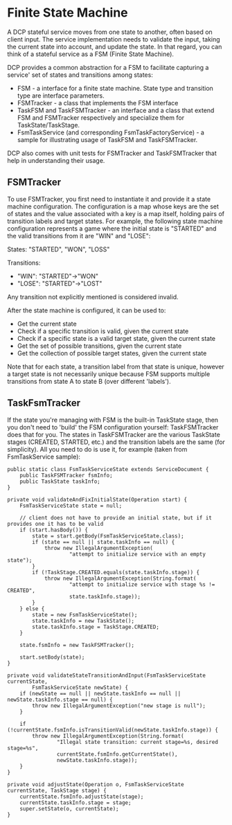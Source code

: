 # Finite State Machine

A DCP stateful service moves from one state to another, often based on client input. The service implementation needs to validate the input, taking the current state into account, and update the state. In that regard, you can think of a stateful service as a FSM (Finite State Machine).

DCP provides a common abstraction for a FSM to facilitate capturing a service' set of states and transitions among states:
* FSM - a interface for a finite state machine. State type and transition type are interface parameters.
* FSMTracker - a class that implements the FSM interface
* TaskFSM and TaskFSMTracker - an interface and a class that extend FSM and FSMTracker respectively and specialize them for TaskState/TaskStage.
* FsmTaskService (and corresponding FsmTaskFactoryService) - a sample for illustrating usage of TaskFSM and TaskFSMTracker.

DCP also comes with unit tests for FSMTracker and TaskFSMTracker that help in understanding their usage.

## FSMTracker

To use FSMTracker, you first need to instantiate it and provide it a state machine configuration. The configuration is a map whose keys are the set of states and the value associated with a key is a map itself, holding pairs of transition labels and target states. For example, the following state machine configuration represents a game where the initial state is "STARTED" and the valid transitions from it are "WIN" and "LOSE":

States: "STARTED", "WON", "LOSS"

Transitions:
* "WIN": "STARTED"->"WON"
* "LOSE": "STARTED"->"LOST"

Any transition not explicitly mentioned is considered invalid.

After the state machine is configured, it can be used to:
* Get the current state
* Check if a specific transition is valid, given the current state
* Check if a specific state is a valid target state, given the current state
* Get the set of possible transitions, given the current state
* Get the collection of possible target states, given the current state

Note that for each state, a transition label from that state is unique, however a target state is not necessarily unique because FSM supports multiple transitions from state A to state B (over different 'labels').

## TaskFsmTracker

If the state you're managing with FSM is the built-in TaskState stage, then you don't need to 'build' the FSM configuration yourself: TaskFSMTracker does that for you. The states in TaskFSMTracker are the various TaskState stages (CREATED, STARTED, etc.) and the transition labels are the same (for simplicity). All you need to do is use it, for example (taken from FsmTaskService sample):


    public static class FsmTaskServiceState extends ServiceDocument {
        public TaskFSMTracker fsmInfo;
        public TaskState taskInfo;
    }

    private void validateAndFixInitialState(Operation start) {
        FsmTaskServiceState state = null;

        // client does not have to provide an initial state, but if it provides one it has to be valid
        if (start.hasBody()) {
            state = start.getBody(FsmTaskServiceState.class);
            if (state == null || state.taskInfo == null) {
                throw new IllegalArgumentException(
                        "attempt to initialize service with an empty state");
            }
            if (!TaskStage.CREATED.equals(state.taskInfo.stage)) {
                throw new IllegalArgumentException(String.format(
                        "attempt to initialize service with stage %s != CREATED",
                        state.taskInfo.stage));
            }
        } else {
            state = new FsmTaskServiceState();
            state.taskInfo = new TaskState();
            state.taskInfo.stage = TaskStage.CREATED;
        }

        state.fsmInfo = new TaskFSMTracker();

        start.setBody(state);
    }

    private void validateStateTransitionAndInput(FsmTaskServiceState currentState,
            FsmTaskServiceState newState) {
        if (newState == null || newState.taskInfo == null || newState.taskInfo.stage == null) {
            throw new IllegalArgumentException("new stage is null");
        }

        if (!currentState.fsmInfo.isTransitionValid(newState.taskInfo.stage)) {
            throw new IllegalArgumentException(String.format(
                    "Illegal state transition: current stage=%s, desired stage=%s",
                    currentState.fsmInfo.getCurrentState(),
                    newState.taskInfo.stage));
        }
    }

    private void adjustState(Operation o, FsmTaskServiceState currentState, TaskStage stage) {
        currentState.fsmInfo.adjustState(stage);
        currentState.taskInfo.stage = stage;
        super.setState(o, currentState);
    }
